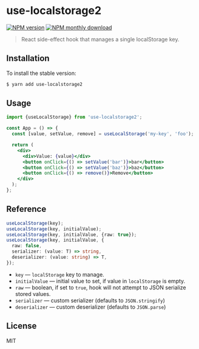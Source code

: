 # use-localstorage2

[![NPM version](https://img.shields.io/npm/v/use-localstorage2.svg)](https://www.npmjs.com/package/use-localstorage2)
[![NPM monthly download](https://img.shields.io/npm/dm/use-localstorage2.svg)](https://www.npmjs.com/package/use-localstorage2)

> React side-effect hook that manages a single localStorage key.

## Installation

To install the stable version:

```sh
$ yarn add use-localstorage2
```

## Usage

```jsx
import {useLocalStorage} from 'use-localstorage2';

const App = () => {
  const [value, setValue, remove] = useLocalStorage('my-key', 'foo');

  return (
    <div>
      <div>Value: {value}</div>
      <button onClick={() => setValue('bar')}>bar</button>
      <button onClick={() => setValue('baz')}>baz</button>
      <button onClick={() => remove()}>Remove</button>
    </div>
  );
};
```

## Reference

```ts
useLocalStorage(key);
useLocalStorage(key, initialValue);
useLocalStorage(key, initialValue, {raw: true});
useLocalStorage(key, initialValue, {
  raw: false,
  serializer: (value: T) => string,
  deserializer: (value: string) => T,
});
```

- `key` &mdash; `localStorage` key to manage.
- `initialValue` &mdash; initial value to set, if value in `localStorage` is empty.
- `raw` &mdash; boolean, if set to `true`, hook will not attempt to JSON serialize stored values.
- `serializer` &mdash; custom serializer (defaults to `JSON.stringify`)
- `deserializer` &mdash; custom deserializer (defaults to `JSON.parse`)

## License

MIT
